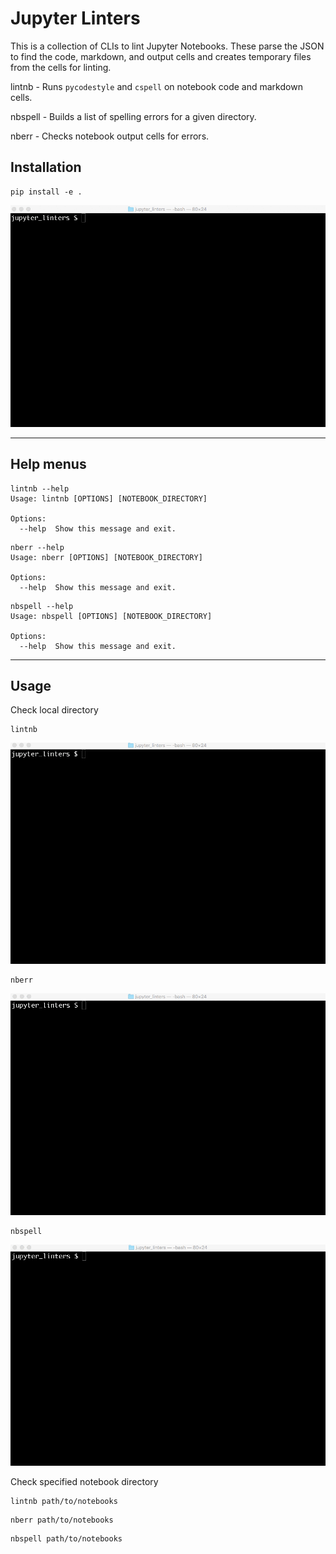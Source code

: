 # Jupyter Linters

This is a collection of CLIs to lint Jupyter Notebooks. These parse the JSON to find the code, markdown, and output cells and creates temporary files from the cells for linting.

lintnb - Runs `pycodestyle` and `cspell` on notebook code and markdown cells.

nbspell - Builds a list of spelling errors for a given directory.

nberr - Checks notebook output cells for errors.

## Installation

```shell
pip install -e .
```

![Install](Images/install.gif)

- - -

## Help menus


```shell
lintnb --help
Usage: lintnb [OPTIONS] [NOTEBOOK_DIRECTORY]

Options:
  --help  Show this message and exit.
```


```shell
nberr --help
Usage: nberr [OPTIONS] [NOTEBOOK_DIRECTORY]

Options:
  --help  Show this message and exit.
```


```shell
nbspell --help
Usage: nbspell [OPTIONS] [NOTEBOOK_DIRECTORY]

Options:
  --help  Show this message and exit.
```

- - -

## Usage

Check local directory

```shell
lintnb
```

![lintnb](Images/lintnb.gif)

```shell
nberr
```

![nberr](Images/nberr.gif)

```shell
nbspell
```

![nbspell](Images/nbspell.gif)

Check specified notebook directory

```shell
lintnb path/to/notebooks
```

```shell
nberr path/to/notebooks
```

```shell
nbspell path/to/notebooks
```
